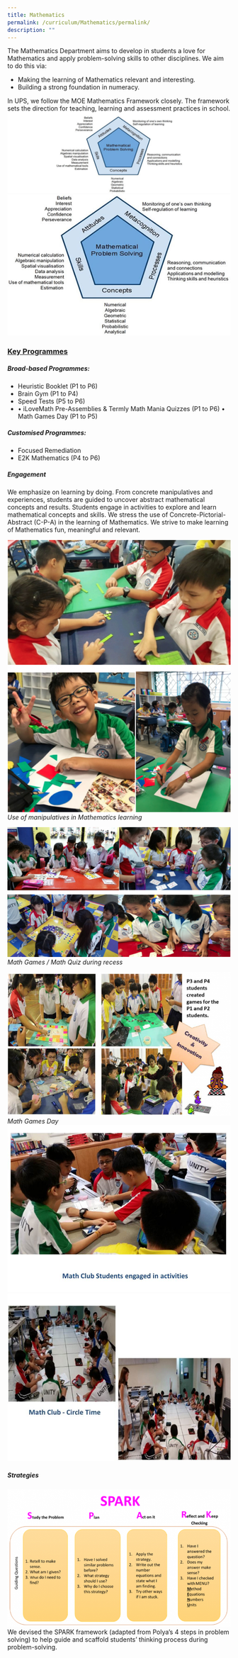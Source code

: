 ```yaml
---
title: Mathematics
permalink: /curriculum/Mathematics/permalink/
description: ""
---
```

The Mathematics Department aims to develop in students a love for Mathematics and apply problem-solving skills to other disciplines. We aim to do this via:
* Making the learning of Mathematics relevant and interesting.
* Building a strong foundation in numeracy.

In UPS, we follow the MOE Mathematics Framework closely.
The framework sets the direction for teaching, learning and assessment practices in school.
![](/images/Curriculum/2023/MA/Math%20Framework.png)
![](/images/Mathematics.jpeg)
### **<u>Key Programmes</u>**
##### **Broad-based Programmes:**
* Heuristic Booklet (P1 to P6)
* Brain Gym (P1 to P4)
* Speed Tests (P5 to P6)
* •	iLoveMath Pre-Assemblies & Termly Math Mania Quizzes (P1 to P6)
•	Math Games Day (P1 to P5)

##### **Customised Programmes:**
* Focused Remediation
* E2K Mathematics (P4 to P6)

##### **Engagement**
We emphasize on learning by doing. From concrete manipulatives and experiences, students are guided to uncover abstract mathematical concepts and results. Students engage in activities to explore and learn mathematical concepts and skills. We stress the use of Concrete-Pictorial-Abstract (C-P-A) in the learning of Mathematics. We strive to make learning of Mathematics fun, meaningful and relevant.

![](/images/Mathematics2.png)
*Use of manipulatives in Mathematics learning*

![](/images/Mathematics3.png)
*Math Games / Math Quiz during recess*

![](/images/Mathematics4.png)
*Math Games Day*
![](/images/MathClub.jpeg)
![](/images/Mathematics5.jpeg)
##### **Strategies**
![](/images/Curriculum/2023/MA/2023/Mathematics6.png)
We devised the SPARK framework (adapted from Polya’s 4 steps in problem solving) to help guide and scaffold students’ thinking process during problem-solving.
